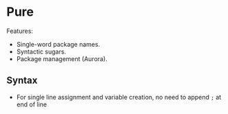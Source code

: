 # Pure

Features:

* Single-word package names.
* Syntactic sugars.
* Package management (Aurora).

## Syntax

* For single line assignment and variable creation, no need to append `;` at end of line